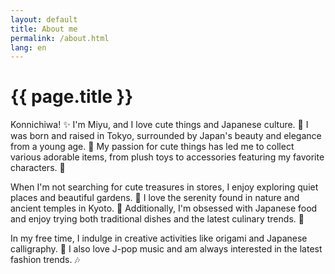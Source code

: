 ```yaml
---
layout: default
title: About me
permalink: /about.html
lang: en
---
```


# {{ page.title }}

Konnichiwa! ✨ I'm Miyu, and I love cute things and Japanese culture. 🌸 I was born and raised in Tokyo, surrounded by Japan's beauty and elegance from a young age. 🎌 My passion for cute things has led me to collect various adorable items, from plush toys to accessories featuring my favorite characters. 🧸

When I'm not searching for cute treasures in stores, I enjoy exploring quiet places and beautiful gardens. 🏯 I love the serenity found in nature and ancient temples in Kyoto. 🌿 Additionally, I'm obsessed with Japanese food and enjoy trying both traditional dishes and the latest culinary trends. 🍣

In my free time, I indulge in creative activities like origami and Japanese calligraphy. 📝 I also love J-pop music and am always interested in the latest fashion trends. 🎶
